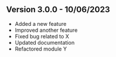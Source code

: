 ## Version 3.0.0 - 10/06/2023
- Added a new feature
- Improved another feature
- Fixed bug related to X
- Updated documentation
- Refactored module Y
